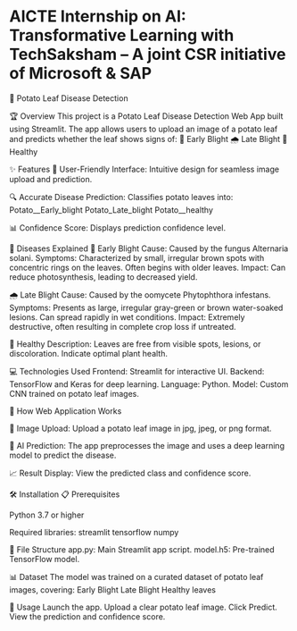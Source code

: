 # AICTE Internship on AI: Transformative Learning with TechSaksham – A joint CSR initiative of Microsoft & SAP

🌿 Potato Leaf Disease Detection 

🏆 Overview
This project is a Potato Leaf Disease Detection Web App built using Streamlit. The app allows users to upload an image of a potato leaf and predicts whether the leaf shows signs of:
🥀 Early Blight
🌧️ Late Blight
🍃 Healthy

✨ Features
🎨 User-Friendly Interface: Intuitive design for seamless image upload and prediction.

🔍 Accurate Disease Prediction: Classifies potato leaves into:
Potato__Early_blight
Potato_Late_blight
Potato__healthy

📊 Confidence Score: Displays prediction confidence level.

🛑 Diseases Explained
🥀 Early Blight
Cause: Caused by the fungus Alternaria solani.
Symptoms: Characterized by small, irregular brown spots with concentric rings on the leaves. Often begins with older leaves.
Impact: Can reduce photosynthesis, leading to decreased yield.

🌧️ Late Blight
Cause: Caused by the oomycete Phytophthora infestans.
Symptoms: Presents as large, irregular gray-green or brown water-soaked lesions. Can spread rapidly in wet conditions.
Impact: Extremely destructive, often resulting in complete crop loss if untreated.

🍃 Healthy
Description: Leaves are free from visible spots, lesions, or discoloration. Indicate optimal plant health.

💻 Technologies Used
Frontend: Streamlit for interactive UI.
Backend: TensorFlow and Keras for deep learning.
Language: Python.
Model: Custom CNN trained on potato leaf images.

🚀 How Web Application Works

📂 Image Upload: Upload a potato leaf image in jpg, jpeg, or png format.

🧠 AI Prediction: The app preprocesses the image and uses a deep learning model to predict the disease.

📈 Result Display: View the predicted class and confidence score.

🛠️ Installation
📋 Prerequisites

Python 3.7 or higher

Required libraries:
streamlit
tensorflow
numpy

📂 File Structure
app.py: Main Streamlit app script.
model.h5: Pre-trained TensorFlow model.

📊 Dataset
The model was trained on a curated dataset of potato leaf images, covering:
Early Blight
Late Blight
Healthy leaves

🎯 Usage
Launch the app.
Upload a clear potato leaf image.
Click Predict.
View the prediction and confidence score.
